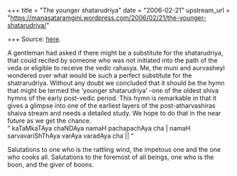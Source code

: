 +++
title = "The younger shatarudriya"
date = "2006-02-21"
upstream_url = "https://manasataramgini.wordpress.com/2006/02/21/the-younger-shatarudriya/"

+++
Source: [here](https://manasataramgini.wordpress.com/2006/02/21/the-younger-shatarudriya/).

A gentleman had asked if there might be a substitute for the shatarudriya, that could recited by someone who was not initiated into the path of the veda or eligible to receive the vedic rahasya. Me, the muni and aurvasheyI wondered over what would be such a perfect substitute for the shatrarudriya. Without any doubt we concluded that it should be the hymn that might be termed the ‘younger shatarudriya’ -one of the oldest shiva hymns of the early post-vedic period. This hymn is remarkable in that it gives a glimpse into one of the earliest layers of the post-atharvashiras shaiva stream and needs a detailed study. We hope to do that in the near future as we get the chance.  
” kaTaMkaTAya chaNDAya namaH pachapachAya cha \| namaH sarvavariShThAya varAya varadAya cha \|\| “

Salutations to one who is the rattling wind, the impetous one and the one who cooks all. Salutations to the foremost of all beings, one who is the boon, and the giver of boons.

